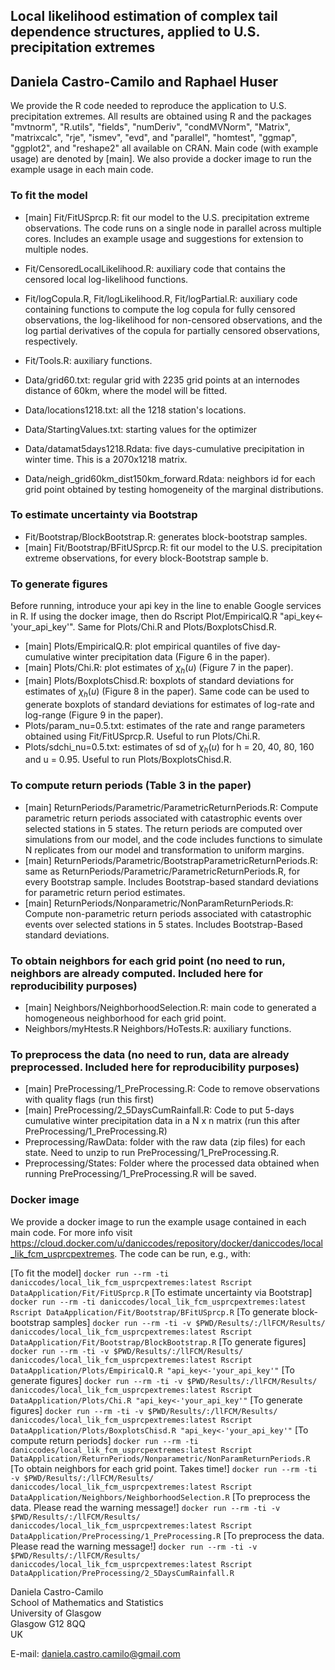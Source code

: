 ## Local likelihood estimation of complex tail dependence structures, applied to U.S. precipitation extremes
## Daniela Castro-Camilo and Raphael Huser


We provide the R code needed to reproduce the application to U.S. precipitation extremes. All results are obtained using R and the packages "mvtnorm", "R.utils", "fields", "numDeriv", "condMVNorm", "Matrix", "matrixcalc", "rje", "ismev", "evd", and "parallel", "homtest", "ggmap", "ggplot2", and "reshape2" all available on CRAN. Main code (with example usage) are denoted by [main]. We also provide a docker image to run the example usage in each main code.


### To fit the model

- [main] Fit/FitUSprcp.R: fit our model to the U.S. precipitation extreme observations. The code runs on a single node in parallel across multiple cores. Includes an example usage and suggestions for extension to multiple nodes.
- Fit/CensoredLocalLikelihood.R: auxiliary code that contains the censored local log-likelihood functions.
- Fit/logCopula.R, Fit/logLikelihood.R, Fit/logPartial.R: auxiliary code containing functions to compute the log copula for fully censored observations, the log-likelihood for non-censored observations, and the log partial derivatives of the copula for partially censored observations, respectively.
- Fit/Tools.R: auxiliary functions.

- Data/grid60.txt: regular grid with 2235 grid points at an internodes distance of 60km, where the model will be fitted.
- Data/locations1218.txt: all the 1218 station's locations.
- Data/StartingValues.txt: starting values for the optimizer
- Data/datamat5days1218.Rdata: five days-cumulative precipitation in winter time. This is a 2070x1218 matrix.
- Data/neigh_grid60km_dist150km_forward.Rdata: neighbors id for each grid point obtained by testing homogeneity of the marginal distributions.



### To estimate uncertainty via Bootstrap

- Fit/Bootstrap/BlockBootstrap.R: generates block-bootstrap samples.
- [main] Fit/Bootstrap/BFitUSprcp.R: fit our model to the U.S. precipitation extreme observations, for every block-Bootstrap sample b.



### To generate figures 

Before running, introduce your api key in the <key> line to enable Google services in R. If using the docker image, then do Rscript Plot/EmpiricalQ.R "api_key<-'your_api_key'". Same for Plots/Chi.R and Plots/BoxplotsChisd.R.

- [main] Plots/EmpiricalQ.R: plot empirical quantiles of five day-cumulative winter precipitation data (Figure 6 in the paper).
- [main] Plots/Chi.R: plot estimates of $\chi_h(u)$ (Figure 7 in the paper).
- [main] Plots/BoxplotsChisd.R: boxplots of standard deviations for estimates of $\chi_h(u)$ (Figure 8 in the paper). Same code can be used to generate boxplots of standard deviations for estimates of log-rate and log-range (Figure 9 in the paper).
- Plots/param_nu=0.5.txt: estimates of the rate and range parameters obtained using Fit/FitUSprcp.R. Useful to run Plots/Chi.R.
- Plots/sdchi_nu=0.5.txt: estimates of sd of $\chi_h(u)$ for h = 20, 40, 80, 160 and u = 0.95. Useful to run Plots/BoxplotsChisd.R.



### To compute return periods (Table 3 in the paper)

- [main] ReturnPeriods/Parametric/ParametricReturnPeriods.R: Compute parametric return periods associated with catastrophic events over selected stations in 5 states. The return periods are computed over simulations from our model, and the code includes functions to simulate N replicates from our model and transformation to uniform margins.
- [main] ReturnPeriods/Parametric/BootstrapParametricReturnPeriods.R: same as ReturnPeriods/Parametric/ParametricReturnPeriods.R, for every Bootstrap sample. Includes Bootstrap-based standard deviations for parametric return period estimates.
- [main] ReturnPeriods/Nonparametric/NonParamReturnPeriods.R: Compute non-parametric return periods associated with catastrophic events over selected stations in 5 states. Includes Bootstrap-Based standard deviations.



### To obtain neighbors for each grid point (no need to run, neighbors are already computed. Included here for reproducibility purposes)

- [main] Neighbors/NeighborhoodSelection.R: main code to generated a homogeneous neighborhood for each grid point.
- Neighbors/myHtests.R Neighbors/HoTests.R: auxiliary functions.



### To preprocess the data (no need to run, data are already preprocessed. Included here for reproducibility purposes)

- [main] PreProcessing/1_PreProcessing.R: Code to remove observations with quality flags (run this first)
- [main] PreProcessing/2_5DaysCumRainfall.R: Code to put 5-days cumulative winter precipitation data in a N x n matrix (run this after PreProcessing/1_PreProcessing.R)
- Preprocessing/RawData: folder with the raw data (zip files) for each state. Need to unzip to run PreProcessing/1_PreProcessing.R.
- Preprocessing/States: Folder where the processed data obtained when running PreProcessing/1_PreProcessing.R will be saved.


###  Docker image
We provide a docker image to run the example usage contained in each main code. For more info visit https://cloud.docker.com/u/daniccodes/repository/docker/daniccodes/local_lik_fcm_usprcpextremes. The code can be run, e.g., with:

[To fit the model] `docker run --rm -ti daniccodes/local_lik_fcm_usprcpextremes:latest Rscript DataApplication/Fit/FitUSprcp.R`
[To estimate uncertainty via Bootstrap] `docker run --rm -ti daniccodes/local_lik_fcm_usprcpextremes:latest Rscript DataApplication/Fit/Bootstrap/BFitUSprcp.R`
[To generate block-bootstrap samples] `docker run --rm -ti -v $PWD/Results/:/llFCM/Results/ daniccodes/local_lik_fcm_usprcpextremes:latest Rscript DataApplication/Fit/Bootstrap/BlockBootstrap.R`
[To generate figures] `docker run --rm -ti -v $PWD/Results/:/llFCM/Results/ daniccodes/local_lik_fcm_usprcpextremes:latest Rscript DataApplication/Plots/EmpiricalQ.R "api_key<-'your_api_key'"`
[To generate figures] `docker run --rm -ti -v $PWD/Results/:/llFCM/Results/ daniccodes/local_lik_fcm_usprcpextremes:latest Rscript DataApplication/Plots/Chi.R "api_key<-'your_api_key'"`
[To generate figures] `docker run --rm -ti -v $PWD/Results/:/llFCM/Results/ daniccodes/local_lik_fcm_usprcpextremes:latest Rscript DataApplication/Plots/BoxplotsChisd.R "api_key<-'your_api_key'"`
[To compute return periods] `docker run --rm -ti daniccodes/local_lik_fcm_usprcpextremes:latest Rscript DataApplication/ReturnPeriods/Nonparametric/NonParamReturnPeriods.R`
[To obtain neighbors for each grid point. Takes time!] `docker run --rm -ti -v $PWD/Results/:/llFCM/Results/ daniccodes/local_lik_fcm_usprcpextremes:latest Rscript DataApplication/Neighbors/NeighborhoodSelection.R`
[To preprocess the data. Please read the warning message!] `docker run --rm -ti -v $PWD/Results/:/llFCM/Results/ daniccodes/local_lik_fcm_usprcpextremes:latest Rscript DataApplication/PreProcessing/1_PreProcessing.R`
[To preprocess the data. Please read the warning message!] `docker run --rm -ti -v $PWD/Results/:/llFCM/Results/ daniccodes/local_lik_fcm_usprcpextremes:latest Rscript DataApplication/PreProcessing/2_5DaysCumRainfall.R`




Daniela Castro-Camilo<br/>
School of Mathematics and Statistics<br/>
University of Glasgow<br/>
Glasgow G12 8QQ<br/>
UK

E-mail: daniela.castro.camilo@gmail.com




